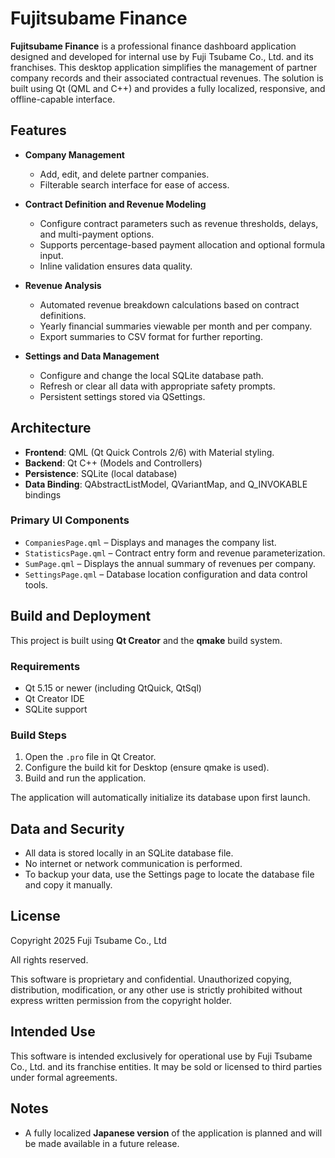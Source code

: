 # Fujitsubame Finance

**Fujitsubame Finance** is a professional finance dashboard application designed and developed for internal use by Fuji Tsubame Co., Ltd. and its franchises. This desktop application simplifies the management of partner company records and their associated contractual revenues. The solution is built using Qt (QML and C++) and provides a fully localized, responsive, and offline-capable interface.

## Features

- **Company Management**
  - Add, edit, and delete partner companies.
  - Filterable search interface for ease of access.

- **Contract Definition and Revenue Modeling**
  - Configure contract parameters such as revenue thresholds, delays, and multi-payment options.
  - Supports percentage-based payment allocation and optional formula input.
  - Inline validation ensures data quality.

- **Revenue Analysis**
  - Automated revenue breakdown calculations based on contract definitions.
  - Yearly financial summaries viewable per month and per company.
  - Export summaries to CSV format for further reporting.

- **Settings and Data Management**
  - Configure and change the local SQLite database path.
  - Refresh or clear all data with appropriate safety prompts.
  - Persistent settings stored via QSettings.

## Architecture

- **Frontend**: QML (Qt Quick Controls 2/6) with Material styling.
- **Backend**: Qt C++ (Models and Controllers)
- **Persistence**: SQLite (local database)
- **Data Binding**: QAbstractListModel, QVariantMap, and Q_INVOKABLE bindings

### Primary UI Components

- `CompaniesPage.qml` – Displays and manages the company list.
- `StatisticsPage.qml` – Contract entry form and revenue parameterization.
- `SumPage.qml` – Displays the annual summary of revenues per company.
- `SettingsPage.qml` – Database location configuration and data control tools.

## Build and Deployment

This project is built using **Qt Creator** and the **qmake** build system.

### Requirements

- Qt 5.15 or newer (including QtQuick, QtSql)
- Qt Creator IDE
- SQLite support

### Build Steps

1. Open the `.pro` file in Qt Creator.
2. Configure the build kit for Desktop (ensure qmake is used).
3. Build and run the application.

The application will automatically initialize its database upon first launch.

## Data and Security

- All data is stored locally in an SQLite database file.
- No internet or network communication is performed.
- To backup your data, use the Settings page to locate the database file and copy it manually.

## License

Copyright 2025 Fuji Tsubame Co., Ltd

All rights reserved.

This software is proprietary and confidential. Unauthorized copying, distribution, modification, or any other use is strictly prohibited without express written permission from the copyright holder.

## Intended Use

This software is intended exclusively for operational use by Fuji Tsubame Co., Ltd. and its franchise entities. It may be sold or licensed to third parties under formal agreements.

## Notes

- A fully localized **Japanese version** of the application is planned and will be made available in a future release.
